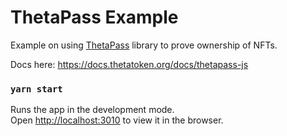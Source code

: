 # ThetaPass Example

Example on using [ThetaPass](https://docs.thetatoken.org/docs/thetapass-js) library to prove ownership of NFTs.

Docs here: https://docs.thetatoken.org/docs/thetapass-js

### `yarn start`

Runs the app in the development mode.\
Open [http://localhost:3010](http://localhost:3010) to view it in the browser.
